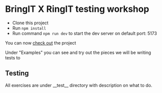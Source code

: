 # BringIT X RingIT testing workshop

- Clone this project
- Run `npm install`
- Run command `npm run dev` to start the dev server on default port: 5173

You can now [check out](http://localhost:5173/) the project

Under "Examples" you can see and try out the pieces we will be writing tests to

## Testing

All exercises are under \_\_test\_\_ directory with description on what to do.
